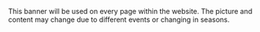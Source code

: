 This banner will be used on every page within the website. The picture and content may change due to different events or changing in seasons.
